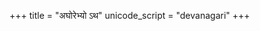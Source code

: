 +++
title = "अघोरेभ्यो ऽथ"
unicode_script = "devanagari"
+++

<div class="js_include" url="/vedAH/yajuH/taittirIyam/AraNyakam/06/45_aghorebhyo_atha"  newLevelForH1="2" includeTitle="false"> </div>  
